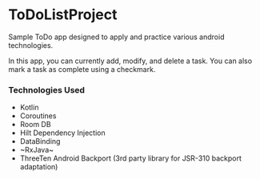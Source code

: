 # ToDoListProject
Sample ToDo app designed to apply and practice various android technologies.

In this app, you can currently add, modify, and delete a task. You can also mark a task as complete using a checkmark.

### Technologies Used
- Kotlin
- Coroutines
- Room DB
- Hilt Dependency Injection
- DataBinding
- ~RxJava~
- ThreeTen Android Backport (3rd party library for JSR-310 backport adaptation)

